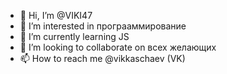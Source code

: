 - 👋 Hi, I’m @VIKI47
- 👀 I’m interested in програаммирование
- 🌱 I’m currently learning  JS
- 💞️ I’m looking to collaborate on всех желающих
- 📫 How to reach me  @vikkaschaev (VK)

<!---
VIKI47/VIKI47 is a ✨ special ✨ repository because its `README.md` (this file) appears on your GitHub profile.
You can click the Preview link to take a look at your changes.
--->
